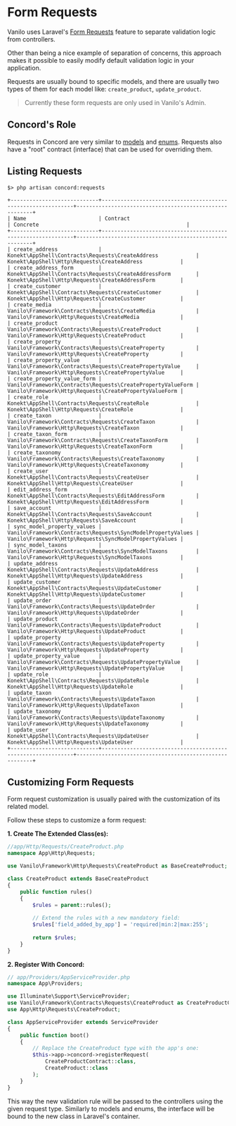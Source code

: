 # Form Requests

Vanilo uses Laravel's
[Form Requests](https://laravel.com/docs/10.x/validation#form-request-validation)
feature to separate validation logic from controllers.

Other than being a nice example of separation of concerns, this approach
makes it possible to easily modify default validation logic in your
application.

Requests are usually bound to specific models, and there are usually two
types of them for each model like: `create_product`, `update_product`.

> Currently these form requests are only used in Vanilo's Admin.

## Concord's Role

Requests in Concord are very similar to [models](models.md) and
[enums](enums.md). Requests also have a "root" contract (interface) that
can be used for overriding them.

## Listing Requests

```
$> php artisan concord:requests

+----------------------------+-------------------------------------------------------------+--------------------------------------------------------+
| Name                       | Contract                                                    | Concrete                                               |
+----------------------------+-------------------------------------------------------------+--------------------------------------------------------+
| create_address             | Konekt\AppShell\Contracts\Requests\CreateAddress            | Konekt\AppShell\Http\Requests\CreateAddress            |
| create_address_form        | Konekt\AppShell\Contracts\Requests\CreateAddressForm        | Konekt\AppShell\Http\Requests\CreateAddressForm        |
| create_customer            | Konekt\AppShell\Contracts\Requests\CreateCustomer           | Konekt\AppShell\Http\Requests\CreateCustomer           |
| create_media               | Vanilo\Framework\Contracts\Requests\CreateMedia             | Vanilo\Framework\Http\Requests\CreateMedia             |
| create_product             | Vanilo\Framework\Contracts\Requests\CreateProduct           | Vanilo\Framework\Http\Requests\CreateProduct           |
| create_property            | Vanilo\Framework\Contracts\Requests\CreateProperty          | Vanilo\Framework\Http\Requests\CreateProperty          |
| create_property_value      | Vanilo\Framework\Contracts\Requests\CreatePropertyValue     | Vanilo\Framework\Http\Requests\CreatePropertyValue     |
| create_property_value_form | Vanilo\Framework\Contracts\Requests\CreatePropertyValueForm | Vanilo\Framework\Http\Requests\CreatePropertyValueForm |
| create_role                | Konekt\AppShell\Contracts\Requests\CreateRole               | Konekt\AppShell\Http\Requests\CreateRole               |
| create_taxon               | Vanilo\Framework\Contracts\Requests\CreateTaxon             | Vanilo\Framework\Http\Requests\CreateTaxon             |
| create_taxon_form          | Vanilo\Framework\Contracts\Requests\CreateTaxonForm         | Vanilo\Framework\Http\Requests\CreateTaxonForm         |
| create_taxonomy            | Vanilo\Framework\Contracts\Requests\CreateTaxonomy          | Vanilo\Framework\Http\Requests\CreateTaxonomy          |
| create_user                | Konekt\AppShell\Contracts\Requests\CreateUser               | Konekt\AppShell\Http\Requests\CreateUser               |
| edit_address_form          | Konekt\AppShell\Contracts\Requests\EditAddressForm          | Konekt\AppShell\Http\Requests\EditAddressForm          |
| save_account               | Konekt\AppShell\Contracts\Requests\SaveAccount              | Konekt\AppShell\Http\Requests\SaveAccount              |
| sync_model_property_values | Vanilo\Framework\Contracts\Requests\SyncModelPropertyValues | Vanilo\Framework\Http\Requests\SyncModelPropertyValues |
| sync_model_taxons          | Vanilo\Framework\Contracts\Requests\SyncModelTaxons         | Vanilo\Framework\Http\Requests\SyncModelTaxons         |
| update_address             | Konekt\AppShell\Contracts\Requests\UpdateAddress            | Konekt\AppShell\Http\Requests\UpdateAddress            |
| update_customer            | Konekt\AppShell\Contracts\Requests\UpdateCustomer           | Konekt\AppShell\Http\Requests\UpdateCustomer           |
| update_order               | Vanilo\Framework\Contracts\Requests\UpdateOrder             | Vanilo\Framework\Http\Requests\UpdateOrder             |
| update_product             | Vanilo\Framework\Contracts\Requests\UpdateProduct           | Vanilo\Framework\Http\Requests\UpdateProduct           |
| update_property            | Vanilo\Framework\Contracts\Requests\UpdateProperty          | Vanilo\Framework\Http\Requests\UpdateProperty          |
| update_property_value      | Vanilo\Framework\Contracts\Requests\UpdatePropertyValue     | Vanilo\Framework\Http\Requests\UpdatePropertyValue     |
| update_role                | Konekt\AppShell\Contracts\Requests\UpdateRole               | Konekt\AppShell\Http\Requests\UpdateRole               |
| update_taxon               | Vanilo\Framework\Contracts\Requests\UpdateTaxon             | Vanilo\Framework\Http\Requests\UpdateTaxon             |
| update_taxonomy            | Vanilo\Framework\Contracts\Requests\UpdateTaxonomy          | Vanilo\Framework\Http\Requests\UpdateTaxonomy          |
| update_user                | Konekt\AppShell\Contracts\Requests\UpdateUser               | Konekt\AppShell\Http\Requests\UpdateUser               |
+----------------------------+-------------------------------------------------------------+--------------------------------------------------------+
```

## Customizing Form Requests

Form request customization is usually paired with the customization of
its related model.

Follow these steps to customize a form request:

**1. Create The Extended Class(es):**

```php
//app/Http/Requests/CreateProduct.php
namespace App\Http\Requests;

use Vanilo\Framework\Http\Requests\CreateProduct as BaseCreateProduct;

class CreateProduct extends BaseCreateProduct
{
    public function rules()
    {
        $rules = parent::rules();
        
        // Extend the rules with a new mandatory field:
        $rules['field_added_by_app'] = 'required|min:2|max:255';
        
        return $rules;
    }
}
```

**2. Register With Concord:**

```php
// app/Providers/AppServiceProvider.php
namespace App\Providers;

use Illuminate\Support\ServiceProvider;
use Vanilo\Framework\Contracts\Requests\CreateProduct as CreateProductContract;
use App\Http\Requests\CreateProduct;

class AppServiceProvider extends ServiceProvider
{
    public function boot()
    {
        // Replace the CreateProduct type with the app's one:
        $this->app->concord->registerRequest(
            CreateProductContract::class,
            CreateProduct::class
        );
    }
}
```

This way the new validation rule will be passed to the controllers using
the given request type. Similarly to models and enums, the interface
will be bound to the new class in Laravel's container.

